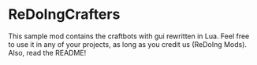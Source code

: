 # ReDoIngCrafters
This sample mod contains the craftbots with gui rewritten in Lua. Feel free to use it in any of your projects, as long as you credit us (ReDoIng Mods). Also, read the README!
